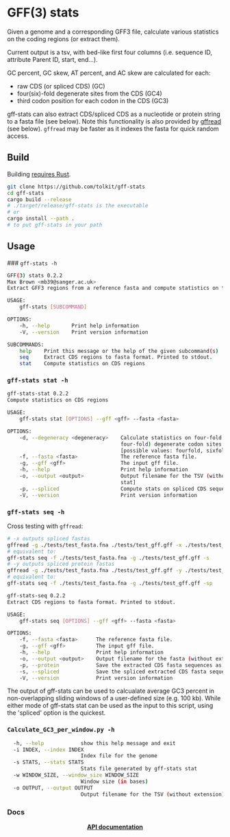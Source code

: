 # GFF(3) stats

Given a genome and a corresponding GFF3 file, calculate various statistics on the coding regions (or extract them).

Current output is a tsv, with bed-like first four columns (i.e. sequence ID, attribute Parent ID, start, end...).

GC percent, GC skew, AT percent, and AC skew are calculated for each:
- raw CDS (or spliced CDS) (GC)
- four(six)-fold degenerate sites from the CDS (GC4)
- third codon position for each codon in the CDS (GC3)

gff-stats can also extract CDS/spliced CDS as a nucleotide or protein string to a fasta file (see below). Note this functionality is also provided by <a href="https://github.com/gpertea/gffread">gffread</a> (see below). `gffread` may be faster as it indexes the fasta for quick random access.

## Build

Building <a href="https://www.rust-lang.org/tools/install">requires Rust</a>. 

```bash
git clone https://github.com/tolkit/gff-stats
cd gff-stats
cargo build --release
# ./target/release/gff-stats is the executable
# or
cargo install --path .
# to put gff-stats in your path
```

## Usage

### `gff-stats -h`

```bash
GFF(3) stats 0.2.2
Max Brown <mb39@sanger.ac.uk>
Extract GFF3 regions from a reference fasta and compute statistics on them.

USAGE:
    gff-stats [SUBCOMMAND]

OPTIONS:
    -h, --help       Print help information
    -V, --version    Print version information

SUBCOMMANDS:
    help    Print this message or the help of the given subcommand(s)
    seq     Extract CDS regions to fasta format. Printed to stdout.
    stat    Compute statistics on CDS regions
```

### `gff-stats stat -h`

```bash
gff-stats-stat 0.2.2
Compute statistics on CDS regions

USAGE:
    gff-stats stat [OPTIONS] --gff <gff> --fasta <fasta>

OPTIONS:
    -d, --degeneracy <degeneracy>    Calculate statistics on four-fold or six-fold (in addition to
                                     four-fold) degenerate codon sites. [default: fourfold]
                                     [possible values: fourfold, sixfold]
    -f, --fasta <fasta>              The reference fasta file.
    -g, --gff <gff>                  The input gff file.
    -h, --help                       Print help information
    -o, --output <output>            Output filename for the TSV (without extension). [default: gff-
                                     stat]
    -p, --spliced                    Compute stats on spliced CDS sequences?
    -V, --version                    Print version information
```

### `gff-stats seq -h` 

Cross testing with `gffread`:

```bash
# -x outputs spliced fastas
gffread -g ./tests/test_fasta.fna ./tests/test_gff.gff -x ./tests/test_gffread_x.fa
# equivalent to:
gff-stats seq -f ./tests/test_fasta.fna -g ./tests/test_gff.gff -s
# -y outputs spliced protein fastas
gffread -g ./tests/test_fasta.fna ./tests/test_gff.gff -y ./tests/test_gffread_y.fa
# equivalent to:
gff-stats seq -f ./tests/test_fasta.fna -g ./tests/test_gff.gff -sp
```

```bash 
gff-stats-seq 0.2.2
Extract CDS regions to fasta format. Printed to stdout.

USAGE:
    gff-stats seq [OPTIONS] --gff <gff> --fasta <fasta>

OPTIONS:
    -f, --fasta <fasta>      The reference fasta file.
    -g, --gff <gff>          The input gff file.
    -h, --help               Print help information
    -o, --output <output>    Output filename for the fasta (without extension). [default: gff-stat]
    -p, --protein            Save the extracted CDS fasta sequences as a translated protein?
    -s, --spliced            Save the spliced extracted CDS fasta sequences?
    -V, --version            Print version information
```

The output of gff-stats can be used to calcualate average GC3 percent in non-overlapping sliding windows of a user-defined size (e.g. 100 kb). While either mode of gff-stats stat can be used as the input to this script, using the 'spliced' option is the quickest.

### `Calculate_GC3_per_window.py -h` 

```bash options:
  -h, --help            show this help message and exit
  -i INDEX, --index INDEX
                        Index file for the genome
  -s STATS, --stats STATS
                        Stats file generated by gff-stats stat
  -w WINDOW_SIZE, --window_size WINDOW_SIZE
                        Window size (in bases)
  -o OUTPUT, --output OUTPUT
                        Output filename for the TSV (without extension)
```

### Docs

<p align="center">
    <b>
        <a href="https://tolkit.github.io/gff-stats/">API documentation</a>
    </b>
</p>
